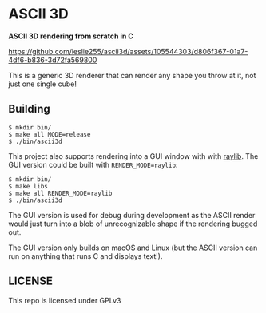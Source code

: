# ASCII 3D

**ASCII 3D rendering from scratch in C**

https://github.com/leslie255/ascii3d/assets/105544303/d806f367-01a7-4df6-b836-3d72fa569800

This is a generic 3D renderer that can render any shape you throw at it, not just one single cube!

## Building

```
$ mkdir bin/
$ make all MODE=release
$ ./bin/ascii3d
```

This project also supports rendering into a GUI window with with [raylib](https://github.com/raysan5/raylib).
The GUI version could be built with `RENDER_MODE=raylib`:

```
$ mkdir bin/
$ make libs
$ make all RENDER_MODE=raylib
$ ./bin/ascii3d
```

The GUI version is used for debug during development as the ASCII render would just turn into a blob of unrecognizable shape if the rendering bugged out.

The GUI version only builds on macOS and Linux (but the ASCII version can run on anything that runs C and displays text!).

## LICENSE

This repo is licensed under GPLv3
